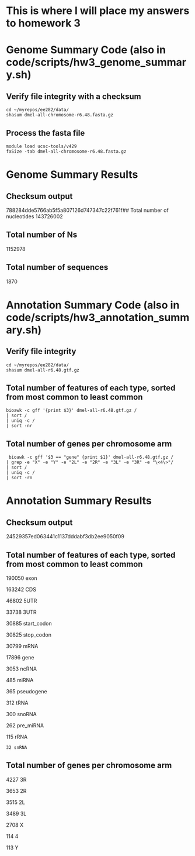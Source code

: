 # This is where I will place my answers to homework 3

# Genome Summary Code (also in code/scripts/hw3_genome_summary.sh)
## Verify file integrity with a checksum 

```
cd ~/myrepos/ee282/data/
shasum dmel-all-chromosome-r6.48.fasta.gz
```

## Process the fasta file 

```
module load ucsc-tools/v429
faSize -tab dmel-all-chromosome-r6.48.fasta.gz 
```

# Genome Summary Results 

## Checksum output
788284dde5766ab5f5a807126d747347c22f761f## Total number of nucleotides
143726002
## Total number of Ns
1152978
## Total number of sequences
1870

# Annotation Summary Code (also in code/scripts/hw3_annotation_summary.sh)
## Verify file integrity

```
cd ~/myrepos/ee282/data/
shasum dmel-all-r6.48.gtf.gz
```

## Total number of features of each type, sorted from most common to least common

```
bioawk -c gff '{print $3}' dmel-all-r6.48.gtf.gz /
| sort /
| uniq -c /
| sort -nr
```

## Total number of genes per chromosome arm

```
 bioawk -c gff '$3 == "gene" {print $1}' dmel-all-r6.48.gtf.gz /
| grep -e "X" -e "Y" -e "2L" -e "2R" -e "3L" -e "3R" -e "\<4\>"/
| sort /
| uniq -c /
| sort -rn
```

# Annotation Summary Results
## Checksum output  
 24529357ed063441c1137dddabf3db2ee9050f09  
 
## Total number of features of each type, sorted from most common to least common
 190050 exon  

 163242 CDS  

  46802 5UTR  

  33738 3UTR  

  30885 start_codon  

  30825 stop_codon  

  30799 mRNA  

  17896 gene  

   3053 ncRNA  

   485 miRNA  

   365 pseudogene  

   312 tRNA  

   300 snoRNA  

   262 pre_miRNA 

   115 rRNA  

    32 snRNA  

## Total number of genes per chromosome arm
   4227 3R  

   3653 2R  

   3515 2L  

   3489 3L  

   2708 X  

   114 4  

   113 Y
